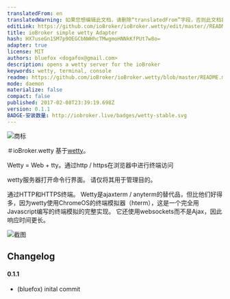 ```yaml
---
translatedFrom: en
translatedWarning: 如果您想编辑此文档，请删除“translatedFrom”字段，否则此文档将再次自动翻译
editLink: https://github.com/ioBroker/ioBroker.wetty/edit/master//README.md
title: ioBroker simple wetty Adapter
hash: HX7useGn1SM7p9OEGCbNWHhcTMwgmoHNNkKfPUt7w8o=
adapter: true
license: MIT
authors: bluefox <dogafox@gmail.com>
description: opens a wetty server for the ioBroker
keywords: wetty, terminal, console
readme: https://github.com/ioBroker/ioBroker.wetty/blob/master/README.md
mode: daemon
materialize: false
compact: false
published: 2017-02-08T23:39:19.698Z
version: 0.1.1
BADGE-安装数量: http://iobroker.live/badges/wetty-stable.svg
---
```

![商标](zh-cn/adapterref/iobroker.wetty/../../../en/adapterref/iobroker.wetty/admin/wetty.png)


＃ioBroker.wetty
基于[wetty](https://github.com/krishnasrinivas/wetty)。

Wetty = Web + tty。通过http / https在浏览器中进行终端访问

wetty服务器打开命令行界面。
请仅将其用于管理目的。

通过HTTP和HTTPS终端。 Wetty是ajaxterm / anyterm的替代品，但比他们好得多，因为wetty使用ChromeOS的终端模拟器（hterm），这是一个完全用Javascript编写的终端模拟的完整实现。
它还使用websockets而不是Ajax，因此响应时间更长。

![截图](zh-cn/adapterref/iobroker.wetty/../../../en/adapterref/iobroker.wetty/img/screen1.png)

## Changelog

#### 0.1.1
* (bluefox) inital commit